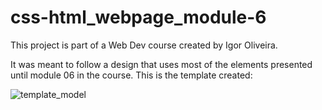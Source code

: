# css-html_webpage_module-6
 This project is part of a Web Dev course created by Igor Oliveira.

 It was meant to follow a design that uses most of the elements presented until module 06 in the course.
 This is the template created:
 
 ![template_model](https://user-images.githubusercontent.com/78650244/107149251-54652f80-6936-11eb-96e1-d0b3f22bc2d6.jpg)
 